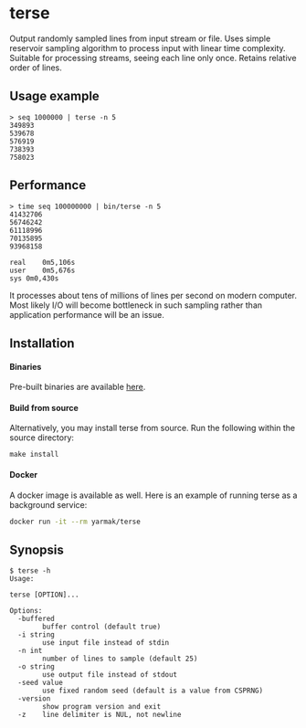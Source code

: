 # terse
Output randomly sampled lines from input stream or file. Uses simple reservoir sampling algorithm to process input with linear time complexity. Suitable for processing streams, seeing each line only once. Retains relative order of lines.

## Usage example

```
> seq 1000000 | terse -n 5
349893
539678
576919
738393
758023
```

## Performance

```
> time seq 100000000 | bin/terse -n 5
41432706
56746242
61118996
70135895
93968158

real	0m5,106s
user	0m5,676s
sys	0m0,430s
```

It processes about tens of millions of lines per second on modern computer. Most likely I/O will become bottleneck in such sampling rather than application performance will be an issue.

## Installation

#### Binaries

Pre-built binaries are available [here](https://github.com/Snawoot/terse/releases/latest).

#### Build from source

Alternatively, you may install terse from source. Run the following within the source directory:

```
make install
```

#### Docker

A docker image is available as well. Here is an example of running terse as a background service:

```sh
docker run -it --rm yarmak/terse
```

## Synopsis

```
$ terse -h
Usage:

terse [OPTION]...

Options:
  -buffered
    	buffer control (default true)
  -i string
    	use input file instead of stdin
  -n int
    	number of lines to sample (default 25)
  -o string
    	use output file instead of stdout
  -seed value
    	use fixed random seed (default is a value from CSPRNG)
  -version
    	show program version and exit
  -z	line delimiter is NUL, not newline
```

